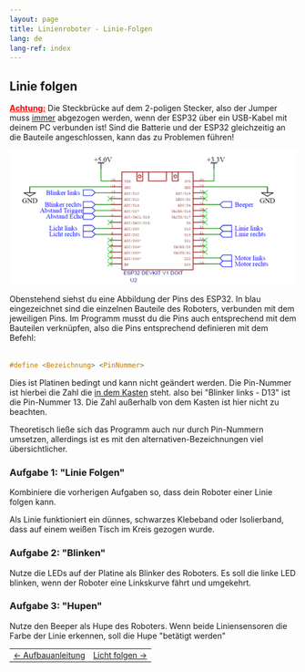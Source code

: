 ```yaml
---
layout: page
title: Linienroboter - Linie-Folgen
lang: de
lang-ref: index
---
```


## Linie folgen

<span style="color: red; font-weight: bold; text-decoration: underline;">Achtung:</span>
Die Steckbrücke auf dem 2-poligen Stecker, also der Jumper muss <span style="text-decoration: underline;">immer</span> abgezogen werden, wenn der ESP32 über ein USB-Kabel mit deinem PC verbunden ist! Sind die Batterie und der ESP32 gleichzeitig an die Bauteile angeschlossen, kann das zu Problemen führen!

<img src="img/Pinbelegung_ESP32.png" alt="Abbildung der Pinnbelegung">

Obenstehend siehst du eine Abbildung der Pins des ESP32. In <span style="color: blau;">blau</span> eingezeichnet sind die einzelnen Bauteile des Roboters, verbunden mit dem jeweiligen Pins. Im Programm musst du die Pins auch entsprechend mit dem Bauteilen verknüpfen, also die Pins entsprechend definieren mit dem Befehl:
```C

#define <Bezeichnung> <PinNummer>

```
Dies ist Platinen bedingt und kann nicht geändert werden. Die Pin-Nummer ist hierbei die Zahl die <span style="text-decoration: underline;">in dem Kasten</span> steht. also bei "Blinker links - D13" ist die Pin-Nummer 13. Die Zahl außerhalb von dem Kasten ist hier nicht zu beachten.

Theoretisch ließe sich das Programm auch nur durch Pin-Nummern umsetzen, allerdings ist es mit den alternativen-Bezeichnungen viel übersichtlicher.

### Aufgabe 1: "Linie Folgen"
Kombiniere die vorherigen Aufgaben so, dass dein Roboter einer Linie folgen kann.

Als Linie funktioniert ein dünnes, schwarzes Klebeband oder Isolierband, dass auf einem weißen Tisch im Kreis gezogen wurde.

### Aufgabe 2: "Blinken"
Nutze die LEDs auf der Platine als Blinker des Roboters. Es soll die linke LED blinken, wenn der Roboter eine Linkskurve fährt und umgekehrt.

### Aufgabe 3: "Hupen"
Nutze den Beeper als Hupe des Roboters. Wenn beide Liniensensoren die Farbe der Linie erkennen, soll die Hupe "betätigt werden"



|                  |                 |
|:-------------    | -------------:  |
|<a href="./Aufbauanleitung.html"><- Aufbauanleitung</a>|<a href="./Licht-Folgen.html">Licht folgen -></a>|





